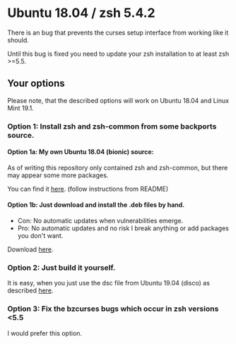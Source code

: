 # Ubuntu 18.04 / zsh 5.4.2


There is an bug that prevents the curses setup interface from working like it should.

Until this bug is fixed you need to update your zsh installation to at least zsh >=5.5.

## Your options
Please note, that the described options will work on Ubuntu 18.04 and Linux Mint 19.1.

### Option 1: Install zsh and zsh-common from some backports source.

#### Option 1a: My own Ubuntu 18.04 (bionic) source:
As of writing this repository only contained zsh and zsh-common,
but there may appear some more packages.

You can find it [here](https://github.com/DerBunman/bundebs). (follow instructions from README)

#### Option 1b: Just download and install the .deb files by hand.
* Con: No automatic updates when vulnerabilities emerge.
* Pro: No automatic updates and no risk I break anything or add packages you don't want.

Download [here](https://github.com/DerBunman/bundebs/tree/master/pool/main/z/zsh).

### Option 2: Just build it yourself.
It is easy, when you just use the dsc file from Ubuntu 19.04 (disco)
as described [here](https://gist.github.com/DerBunman/88f85eb63f0b71f8a5271c2081a3e76b).

### Option 3: Fix the bzcurses bugs which occur in zsh versions <5.5
I would prefer this option.
